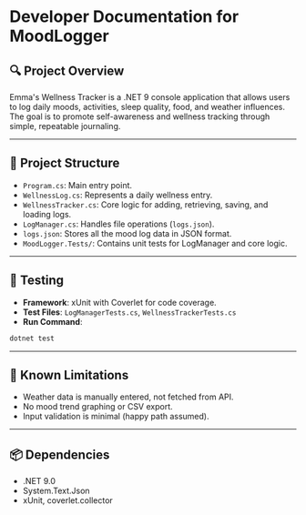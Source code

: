 # Developer Documentation for MoodLogger

## 🔍 Project Overview
Emma's Wellness Tracker is a .NET 9 console application that allows users to log daily moods, activities, sleep quality, food, and weather influences. The goal is to promote self-awareness and wellness tracking through simple, repeatable journaling.

---

## 🧱 Project Structure
- `Program.cs`: Main entry point.
- `WellnessLog.cs`: Represents a daily wellness entry.
- `WellnessTracker.cs`: Core logic for adding, retrieving, saving, and loading logs.
- `LogManager.cs`: Handles file operations (`logs.json`).
- `logs.json`: Stores all the mood log data in JSON format.
- `MoodLogger.Tests/`: Contains unit tests for LogManager and core logic.

---

## 🧪 Testing
- **Framework**: xUnit with Coverlet for code coverage.
- **Test Files**: `LogManagerTests.cs`, `WellnessTrackerTests.cs`
- **Run Command**:
```bash
dotnet test
``` 

---

## 🚧 Known Limitations
- Weather data is manually entered, not fetched from API.
- No mood trend graphing or CSV export.
- Input validation is minimal (happy path assumed).

---

## 📦 Dependencies
- .NET 9.0
- System.Text.Json
- xUnit, coverlet.collector
